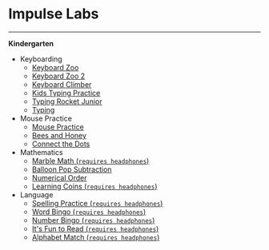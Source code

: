 # Impulse Labs
______
**Kindergarten**


   * Keyboarding
      * [Keyboard Zoo](http://www.abcya.com/keyboarding_practice.htm)
      * [Keyboard Zoo 2](http://www.abcya.com/keyboarding_practice.htm)
      * [Keyboard Climber](http://www.abcya.com/keyboarding_practice.htm)
      * [Kids Typing Practice](http://kidstyping.weebly.com/)
      * [Typing Rocket Junior](http://www.abcya.com/typing_rocket_junior.htm)
      * [Typing](http://www.abcya.com/keyboarding_practice.htm)
   * Mouse Practice
      * [Mouse Practice](http://practicadelmouse.altervista.org/)
      * [Bees and Honey](http://www.tvokids.com/play/bees_and_honey/bee2blueback.swf)
      * [Connect the Dots](http://www.abcya.com/connect_the_dots.htm)
   * Mathematics
      * [Marble Math (`requires headphones`)](http://www.abcya.com/addition.htm)
      * [Balloon Pop Subtraction](http://www.abcya.com/subtraction_game.htm)
      * [Numerical Order](http://www.abcya.com/numerical_order.htm)
      * [Learning Coins (`requires headphones`)](http://www.abcya.com/learning_coins.htm)
   * Language
      * [Spelling Practice (`requires headphones`)](http://www.abcya.com/dolch_sight_word_spelling.htm)
      * [Word Bingo (`requires headphones`)](http://www.abcya.com/dolch_sight_word_bingo.htm)
      * [Number Bingo (`requires headphones`)](http://www.abcya.com/number_bingo.htm)
      * [It's Fun to Read (`requires headphones`)](http://www.starfall.com/n/level-b/index/load.htm?)
      * [Alphabet Match (`requires headphones`)](http://www.abcya.com/alphabet_matching_game.htm)
